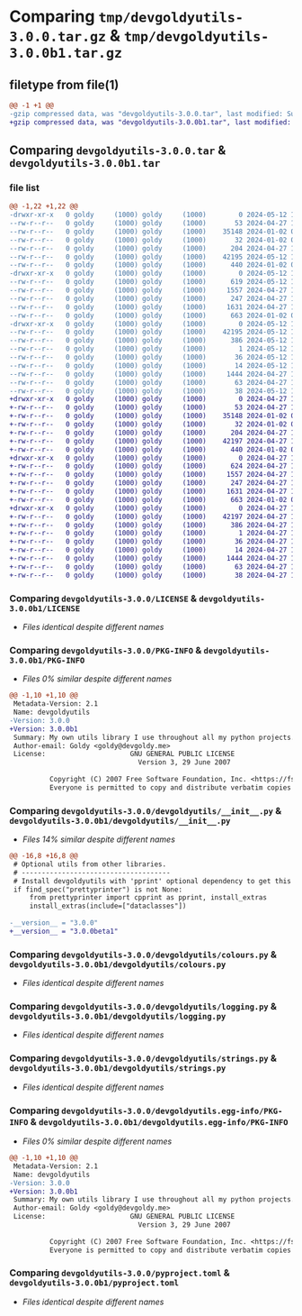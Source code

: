 # Comparing `tmp/devgoldyutils-3.0.0.tar.gz` & `tmp/devgoldyutils-3.0.0b1.tar.gz`

## filetype from file(1)

```diff
@@ -1 +1 @@
-gzip compressed data, was "devgoldyutils-3.0.0.tar", last modified: Sun May 12 15:57:19 2024, max compression
+gzip compressed data, was "devgoldyutils-3.0.0b1.tar", last modified: Sat Apr 27 15:59:25 2024, max compression
```

## Comparing `devgoldyutils-3.0.0.tar` & `devgoldyutils-3.0.0b1.tar`

### file list

```diff
@@ -1,22 +1,22 @@
-drwxr-xr-x   0 goldy     (1000) goldy     (1000)        0 2024-05-12 15:57:19.122974 devgoldyutils-3.0.0/
--rw-r--r--   0 goldy     (1000) goldy     (1000)       53 2024-04-27 16:33:51.000000 devgoldyutils-3.0.0/.gitignore
--rw-r--r--   0 goldy     (1000) goldy     (1000)    35148 2024-01-02 00:26:14.000000 devgoldyutils-3.0.0/LICENSE
--rw-r--r--   0 goldy     (1000) goldy     (1000)       32 2024-01-02 00:26:14.000000 devgoldyutils-3.0.0/MANIFEST.in
--rw-r--r--   0 goldy     (1000) goldy     (1000)      204 2024-04-27 16:33:51.000000 devgoldyutils-3.0.0/Makefile
--rw-r--r--   0 goldy     (1000) goldy     (1000)    42195 2024-05-12 15:57:19.122974 devgoldyutils-3.0.0/PKG-INFO
--rw-r--r--   0 goldy     (1000) goldy     (1000)      440 2024-01-02 00:26:14.000000 devgoldyutils-3.0.0/README.md
-drwxr-xr-x   0 goldy     (1000) goldy     (1000)        0 2024-05-12 15:57:19.119641 devgoldyutils-3.0.0/devgoldyutils/
--rw-r--r--   0 goldy     (1000) goldy     (1000)      619 2024-05-12 15:56:43.000000 devgoldyutils-3.0.0/devgoldyutils/__init__.py
--rw-r--r--   0 goldy     (1000) goldy     (1000)     1557 2024-04-27 16:33:51.000000 devgoldyutils-3.0.0/devgoldyutils/colours.py
--rw-r--r--   0 goldy     (1000) goldy     (1000)      247 2024-04-27 16:33:51.000000 devgoldyutils-3.0.0/devgoldyutils/debugging.py
--rw-r--r--   0 goldy     (1000) goldy     (1000)     1631 2024-04-27 16:33:51.000000 devgoldyutils-3.0.0/devgoldyutils/logging.py
--rw-r--r--   0 goldy     (1000) goldy     (1000)      663 2024-01-02 01:14:33.000000 devgoldyutils-3.0.0/devgoldyutils/strings.py
-drwxr-xr-x   0 goldy     (1000) goldy     (1000)        0 2024-05-12 15:57:19.122974 devgoldyutils-3.0.0/devgoldyutils.egg-info/
--rw-r--r--   0 goldy     (1000) goldy     (1000)    42195 2024-05-12 15:57:19.000000 devgoldyutils-3.0.0/devgoldyutils.egg-info/PKG-INFO
--rw-r--r--   0 goldy     (1000) goldy     (1000)      386 2024-05-12 15:57:19.000000 devgoldyutils-3.0.0/devgoldyutils.egg-info/SOURCES.txt
--rw-r--r--   0 goldy     (1000) goldy     (1000)        1 2024-05-12 15:57:19.000000 devgoldyutils-3.0.0/devgoldyutils.egg-info/dependency_links.txt
--rw-r--r--   0 goldy     (1000) goldy     (1000)       36 2024-05-12 15:57:19.000000 devgoldyutils-3.0.0/devgoldyutils.egg-info/requires.txt
--rw-r--r--   0 goldy     (1000) goldy     (1000)       14 2024-05-12 15:57:19.000000 devgoldyutils-3.0.0/devgoldyutils.egg-info/top_level.txt
--rw-r--r--   0 goldy     (1000) goldy     (1000)     1444 2024-04-27 16:33:51.000000 devgoldyutils-3.0.0/pyproject.toml
--rw-r--r--   0 goldy     (1000) goldy     (1000)       63 2024-04-27 16:33:51.000000 devgoldyutils-3.0.0/ruff.toml
--rw-r--r--   0 goldy     (1000) goldy     (1000)       38 2024-05-12 15:57:19.122974 devgoldyutils-3.0.0/setup.cfg
+drwxr-xr-x   0 goldy     (1000) goldy     (1000)        0 2024-04-27 15:59:25.016340 devgoldyutils-3.0.0b1/
+-rw-r--r--   0 goldy     (1000) goldy     (1000)       53 2024-04-27 15:57:35.000000 devgoldyutils-3.0.0b1/.gitignore
+-rw-r--r--   0 goldy     (1000) goldy     (1000)    35148 2024-01-02 00:26:14.000000 devgoldyutils-3.0.0b1/LICENSE
+-rw-r--r--   0 goldy     (1000) goldy     (1000)       32 2024-01-02 00:26:14.000000 devgoldyutils-3.0.0b1/MANIFEST.in
+-rw-r--r--   0 goldy     (1000) goldy     (1000)      204 2024-04-27 15:57:14.000000 devgoldyutils-3.0.0b1/Makefile
+-rw-r--r--   0 goldy     (1000) goldy     (1000)    42197 2024-04-27 15:59:25.016340 devgoldyutils-3.0.0b1/PKG-INFO
+-rw-r--r--   0 goldy     (1000) goldy     (1000)      440 2024-01-02 00:26:14.000000 devgoldyutils-3.0.0b1/README.md
+drwxr-xr-x   0 goldy     (1000) goldy     (1000)        0 2024-04-27 15:59:25.013007 devgoldyutils-3.0.0b1/devgoldyutils/
+-rw-r--r--   0 goldy     (1000) goldy     (1000)      624 2024-04-27 15:56:19.000000 devgoldyutils-3.0.0b1/devgoldyutils/__init__.py
+-rw-r--r--   0 goldy     (1000) goldy     (1000)     1557 2024-04-27 15:42:36.000000 devgoldyutils-3.0.0b1/devgoldyutils/colours.py
+-rw-r--r--   0 goldy     (1000) goldy     (1000)      247 2024-04-27 15:44:01.000000 devgoldyutils-3.0.0b1/devgoldyutils/debugging.py
+-rw-r--r--   0 goldy     (1000) goldy     (1000)     1631 2024-04-27 15:41:35.000000 devgoldyutils-3.0.0b1/devgoldyutils/logging.py
+-rw-r--r--   0 goldy     (1000) goldy     (1000)      663 2024-01-02 01:14:33.000000 devgoldyutils-3.0.0b1/devgoldyutils/strings.py
+drwxr-xr-x   0 goldy     (1000) goldy     (1000)        0 2024-04-27 15:59:25.013007 devgoldyutils-3.0.0b1/devgoldyutils.egg-info/
+-rw-r--r--   0 goldy     (1000) goldy     (1000)    42197 2024-04-27 15:59:24.000000 devgoldyutils-3.0.0b1/devgoldyutils.egg-info/PKG-INFO
+-rw-r--r--   0 goldy     (1000) goldy     (1000)      386 2024-04-27 15:59:25.000000 devgoldyutils-3.0.0b1/devgoldyutils.egg-info/SOURCES.txt
+-rw-r--r--   0 goldy     (1000) goldy     (1000)        1 2024-04-27 15:59:24.000000 devgoldyutils-3.0.0b1/devgoldyutils.egg-info/dependency_links.txt
+-rw-r--r--   0 goldy     (1000) goldy     (1000)       36 2024-04-27 15:59:24.000000 devgoldyutils-3.0.0b1/devgoldyutils.egg-info/requires.txt
+-rw-r--r--   0 goldy     (1000) goldy     (1000)       14 2024-04-27 15:59:24.000000 devgoldyutils-3.0.0b1/devgoldyutils.egg-info/top_level.txt
+-rw-r--r--   0 goldy     (1000) goldy     (1000)     1444 2024-04-27 15:53:14.000000 devgoldyutils-3.0.0b1/pyproject.toml
+-rw-r--r--   0 goldy     (1000) goldy     (1000)       63 2024-04-27 15:47:01.000000 devgoldyutils-3.0.0b1/ruff.toml
+-rw-r--r--   0 goldy     (1000) goldy     (1000)       38 2024-04-27 15:59:25.016340 devgoldyutils-3.0.0b1/setup.cfg
```

### Comparing `devgoldyutils-3.0.0/LICENSE` & `devgoldyutils-3.0.0b1/LICENSE`

 * *Files identical despite different names*

### Comparing `devgoldyutils-3.0.0/PKG-INFO` & `devgoldyutils-3.0.0b1/PKG-INFO`

 * *Files 0% similar despite different names*

```diff
@@ -1,10 +1,10 @@
 Metadata-Version: 2.1
 Name: devgoldyutils
-Version: 3.0.0
+Version: 3.0.0b1
 Summary: My own utils library I use throughout all my python projects.
 Author-email: Goldy <goldy@devgoldy.me>
 License:                     GNU GENERAL PUBLIC LICENSE
                                Version 3, 29 June 2007
         
          Copyright (C) 2007 Free Software Foundation, Inc. <https://fsf.org/>
          Everyone is permitted to copy and distribute verbatim copies
```

### Comparing `devgoldyutils-3.0.0/devgoldyutils/__init__.py` & `devgoldyutils-3.0.0b1/devgoldyutils/__init__.py`

 * *Files 14% similar despite different names*

```diff
@@ -16,8 +16,8 @@
 # Optional utils from other libraries.
 # -------------------------------------
 # Install devgoldyutils with 'pprint' optional dependency to get this like so --> pip install devgoldyutils[pprint]
 if find_spec("prettyprinter") is not None:
     from prettyprinter import cpprint as pprint, install_extras
     install_extras(include=["dataclasses"])
 
-__version__ = "3.0.0"
+__version__ = "3.0.0beta1"
```

### Comparing `devgoldyutils-3.0.0/devgoldyutils/colours.py` & `devgoldyutils-3.0.0b1/devgoldyutils/colours.py`

 * *Files identical despite different names*

### Comparing `devgoldyutils-3.0.0/devgoldyutils/logging.py` & `devgoldyutils-3.0.0b1/devgoldyutils/logging.py`

 * *Files identical despite different names*

### Comparing `devgoldyutils-3.0.0/devgoldyutils/strings.py` & `devgoldyutils-3.0.0b1/devgoldyutils/strings.py`

 * *Files identical despite different names*

### Comparing `devgoldyutils-3.0.0/devgoldyutils.egg-info/PKG-INFO` & `devgoldyutils-3.0.0b1/devgoldyutils.egg-info/PKG-INFO`

 * *Files 0% similar despite different names*

```diff
@@ -1,10 +1,10 @@
 Metadata-Version: 2.1
 Name: devgoldyutils
-Version: 3.0.0
+Version: 3.0.0b1
 Summary: My own utils library I use throughout all my python projects.
 Author-email: Goldy <goldy@devgoldy.me>
 License:                     GNU GENERAL PUBLIC LICENSE
                                Version 3, 29 June 2007
         
          Copyright (C) 2007 Free Software Foundation, Inc. <https://fsf.org/>
          Everyone is permitted to copy and distribute verbatim copies
```

### Comparing `devgoldyutils-3.0.0/pyproject.toml` & `devgoldyutils-3.0.0b1/pyproject.toml`

 * *Files identical despite different names*

